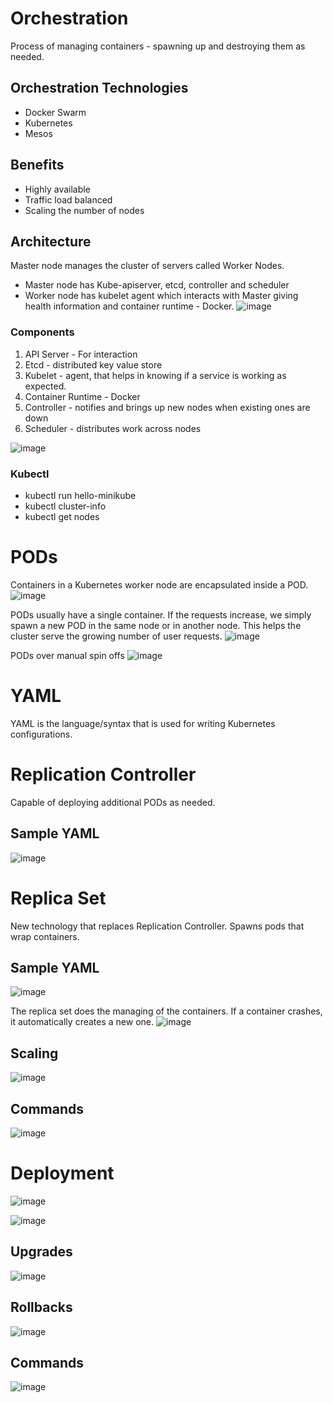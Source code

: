 # Orchestration
Process of managing containers - spawning up and destroying them as needed.

## Orchestration Technologies
- Docker Swarm
- Kubernetes
- Mesos

## Benefits
- Highly available
- Traffic load balanced
- Scaling the number of nodes

## Architecture
Master node manages the cluster of servers called Worker Nodes.
- Master node has Kube-apiserver, etcd, controller and scheduler
- Worker node has kubelet agent which interacts with Master giving health information and container runtime - Docker.
![image](https://user-images.githubusercontent.com/42272776/110516161-3a825c80-812f-11eb-96cc-cbe85c123ca5.png)


### Components
1. API Server - For interaction
2. Etcd - distributed key value store
3. Kubelet - agent, that helps in knowing if a service is working as expected.
4. Container Runtime - Docker
5. Controller - notifies and brings up new nodes when existing ones are down
6. Scheduler - distributes work across nodes

![image](https://user-images.githubusercontent.com/42272776/110516235-4ec65980-812f-11eb-93c3-3a46ce5a6e0c.png)

### Kubectl

- kubectl run hello-minikube
- kubectl cluster-info
- kubectl get nodes

# PODs
Containers in a Kubernetes worker node are encapsulated inside a POD.
![image](https://user-images.githubusercontent.com/42272776/110517082-65b97b80-8130-11eb-9f5e-41cb17756ca3.png)

PODs usually have a single container. If the requests increase, we simply spawn a new POD in the same node or in another node.
This helps the cluster serve the growing number of user requests.
![image](https://user-images.githubusercontent.com/42272776/110517223-9699b080-8130-11eb-9ec4-9f7f58498fdf.png)

PODs over manual spin offs
![image](https://user-images.githubusercontent.com/42272776/110517550-027c1900-8131-11eb-9e76-de241d1812de.png)

# YAML
YAML is the language/syntax that is used for writing Kubernetes configurations.

# Replication Controller
Capable of deploying additional PODs as needed.
## Sample YAML
![image](https://user-images.githubusercontent.com/42272776/110676258-c660bb00-81f9-11eb-888a-2a800948645e.png)

# Replica Set
New technology that replaces Replication Controller.
Spawns pods that wrap containers.
## Sample YAML
![image](https://user-images.githubusercontent.com/42272776/110676442-f90ab380-81f9-11eb-942e-e08b327bcaf5.png)

The replica set does the managing of the containers. If a container crashes, it automatically creates a new one.
![image](https://user-images.githubusercontent.com/42272776/110676590-2192ad80-81fa-11eb-8fc2-daf469d0b9c2.png)

## Scaling
![image](https://user-images.githubusercontent.com/42272776/110676915-877f3500-81fa-11eb-8d94-63b98cdd130e.png)

## Commands
![image](https://user-images.githubusercontent.com/42272776/110676987-9fef4f80-81fa-11eb-9443-aae5c9c7e831.png)

# Deployment

![image](https://user-images.githubusercontent.com/42272776/110679042-05dcd680-81fd-11eb-9778-53efde4ba55e.png)

![image](https://user-images.githubusercontent.com/42272776/110679118-1ee58780-81fd-11eb-9b25-a057f42a1b9e.png)

## Upgrades
![image](https://user-images.githubusercontent.com/42272776/110680530-bdbeb380-81fe-11eb-90b2-fd163fe2ec52.png)

## Rollbacks

![image](https://user-images.githubusercontent.com/42272776/110680422-99fb6d80-81fe-11eb-832e-7da795fb7523.png)

## Commands

![image](https://user-images.githubusercontent.com/42272776/110680458-a5e72f80-81fe-11eb-9f66-7ea600762899.png)




